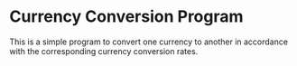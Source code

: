 # Currency Conversion Program

This is a simple program to convert one currency to another in accordance with the corresponding 
currency conversion rates.